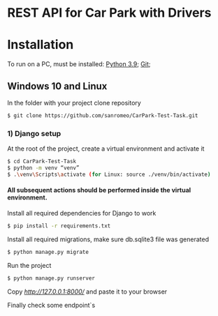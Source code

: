 # REST API for Car Park with Drivers

# Installation

To run on a PC, must be installed:
[Python 3.9](https://www.python.org/downloads/);
[Git](https://git-scm.com/);

## Windows 10 and Linux
In the folder with your project сlone repository

```sh
$ git clone https://github.com/sanromeo/CarPark-Test-Task.git
```

### 1) Django setup

At the root of the project, create a virtual environment and activate it

```sh
$ cd CarPark-Test-Task
$ python -m venv “venv”
$ .\venv\Scripts\activate (for Linux: source ./venv/bin/activate)
```

#### All subsequent actions should be performed inside the virtual environment.

Install all required dependencies for Django to work

```sh
$ pip install -r requirements.txt
```

Install all required migrations, make sure db.sqlite3 file was generated

```sh
$ python manage.py migrate
```

Run the project

```sh
$ python manage.py runserver
```
Copy _http://127.0.0.1:8000/_ and paste it to your browser

Finally check some endpoint`s
